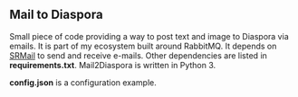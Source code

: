 ## Mail to Diaspora

Small piece of code providing a way to post text and image to Diaspora via
emails. It is part of my ecosystem built around RabbitMQ. It depends on
[SRMail](https://github.com/kianby/srmail) to send and receive e-mails. Other
dependencies are listed in **requirements.txt**. Mail2Diaspora is written in
Python 3.

**config.json** is a configuration example.
